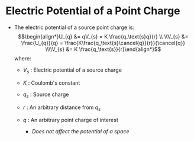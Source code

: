 # Electric Potential of a Point Charge
- The electric potential of a source point charge is:$$\begin{align*}U_{q} &= qV_{s} = K \frac{q_\text{s}q}{r} \\ \\V_{s} &= \frac{U_{q}}{q} = \frac{K\frac{q_\text{s}\cancel{q}}{r}}{\cancel{q}} \\\\V_{s} &= K \frac{q_\text{s}}{r}\end{align*}$$ where:

	- $V_{s}$ : Electric potential of a source charge

	- $K$ : Coulomb's constant
	- $q_{s}$ : Source charge
	- $r$ : An arbitrary distance from $q_{s}$
	- $q$ : An arbitrary point charge of interest
		- *Does not affect the potential of a space*

